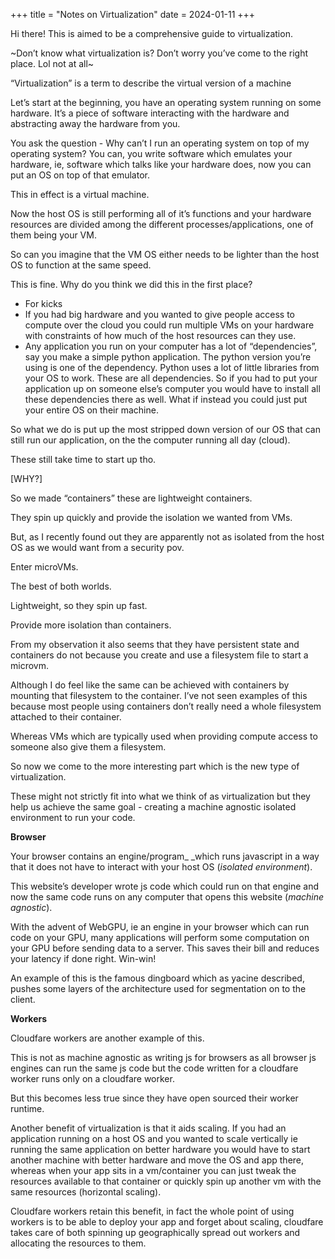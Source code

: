 +++
title = "Notes on Virtualization"
date = 2024-01-11
+++

Hi there\! This is aimed to be a comprehensive guide to virtualization.

~Don’t know what virtualization is? Don’t worry you’ve come to the right place. Lol not at all~

“Virtualization” is a term to describe the virtual version of a machine

Let’s start at the beginning, you have an operating system running on some hardware. It’s a piece of software interacting with the hardware and abstracting away the hardware from you. 

You ask the question - Why can’t I run an operating system on top of my operating system? You can, you write software which emulates your hardware, ie, software which talks like your hardware does, now you can put an OS on top of that emulator.

This in effect is a virtual machine.

Now the host OS is still performing all of it’s functions and your hardware resources are divided among the different processes/applications, one of them being your VM.

So can you imagine that the VM OS either needs to be lighter than the host OS to function at the same speed.

This is fine. Why do you think we did this in the first place?

- For kicks
- If you had big hardware and you wanted to give people access to compute over the cloud you could run multiple VMs on your hardware with constraints of how much of the host resources can they use.
- Any application you run on your computer has a lot of “dependencies”, say you make a simple python application. The python version you’re using is one of the dependency. Python uses a lot of little libraries from your OS to work. These are all dependencies. So if you had to put your application up on someone else’s computer you would have to install all these dependencies there as well. What if instead you could just put your entire OS on their machine.

So what we do is put up the most stripped down version of our OS that can still run our application, on the the computer running all day \(cloud\).

These still take time to start up tho.

\[WHY?\]

So we made “containers” these are lightweight containers.

They spin up quickly and provide the isolation we wanted from VMs.

But, as I recently found out they are apparently not as isolated from the host OS as we would want from a security pov.

Enter microVMs.

The best of both worlds.

Lightweight, so they spin up fast.

Provide more isolation than containers.

From my observation it also seems that they have persistent state and containers do not because you create and use a filesystem file to start a microvm.

Although I do feel like the same can be achieved with containers by mounting that filesystem to the container. I’ve not seen examples of this because most people using containers don’t really need a whole filesystem attached to their container.

Whereas VMs which are typically used when providing compute access to someone also give them a filesystem.

So now we come to the more interesting part which is the new type of virtualization.

These might not strictly fit into what we think of as virtualization but they help us achieve the same goal - creating a machine agnostic isolated environment to run your code.

**Browser**

Your browser contains an engine/program_ _which runs javascript in a way that it does not have to interact with your host OS \(_isolated environment_\).

This website’s developer wrote js code which could run on that engine and now the same code runs on any computer that opens this website \(_machine agnostic_\).

With the advent of WebGPU, ie an engine in your browser which can run code on your GPU, many applications will perform some computation on your GPU before sending data to a server. This saves their bill and reduces your latency if done right. Win-win\!

An example of this is the famous dingboard which as yacine described, pushes some layers of the architecture used for segmentation on to the client.

**Workers**

Cloudfare workers are another example of this.

This is not as machine agnostic as writing js for browsers as all browser js engines can run the same js code but the code written for a cloudfare worker runs only on a cloudfare worker.

But this becomes less true since they have open sourced their worker runtime.

Another benefit of virtualization is that it aids scaling. If you had an application running on a host OS and you wanted to scale vertically ie running the same application on better hardware you would have to start another machine with better hardware and move the OS and app there, whereas when your app sits in a vm/container you can just tweak the resources available to that container or quickly spin up another vm with the same resources \(horizontal scaling\).

Cloudfare workers retain this benefit, in fact the whole point of using workers is to be able to deploy your app and forget about scaling, cloudfare takes care of both spinning up geographically spread out workers and allocating the resources to them.

